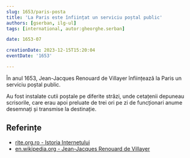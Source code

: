 ```yaml
---
slug: 1653/paris-posta
title: 'La Paris este înființat un serviciu poștal public'
authors: [gserban, ilg-ul]
tags: [international, autor:gheorghe.serban]

date: 1653-07

creationDate: 2023-12-15T15:20:04
eventDate: '1653'

---
```


În anul 1653, Jean-Jacques Renouard de Villayer înființează la Paris
un serviciu poștal public.

<!-- truncate -->

Au fost instalate cutii poștale pe diferite străzi, unde cetațenii depuneau scrisorile, care erau apoi preluate de trei ori pe zi de funcționari anume desemnați și transmise la destinație.

## Referințe

- [rite.org.ro - Istoria Internetului](https://rite.org.ro/istoria-internetului/)
- [en.wikipedia.org - Jean-Jacques Renouard de Villayer](https://en.wikipedia.org/wiki/Jean-Jacques_Renouard_de_Villayer)
